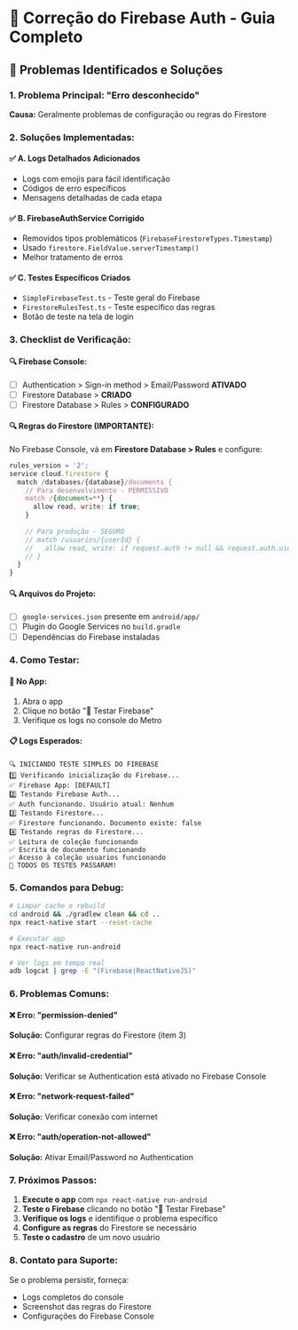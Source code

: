 # 🔧 Correção do Firebase Auth - Guia Completo

## 🚨 Problemas Identificados e Soluções

### 1. **Problema Principal: "Erro desconhecido"**
**Causa:** Geralmente problemas de configuração ou regras do Firestore

### 2. **Soluções Implementadas:**

#### ✅ **A. Logs Detalhados Adicionados**
- Logs com emojis para fácil identificação
- Códigos de erro específicos
- Mensagens detalhadas de cada etapa

#### ✅ **B. FirebaseAuthService Corrigido**
- Removidos tipos problemáticos (`FirebaseFirestoreTypes.Timestamp`)
- Usado `firestore.FieldValue.serverTimestamp()` 
- Melhor tratamento de erros

#### ✅ **C. Testes Específicos Criados**
- `SimpleFirebaseTest.ts` - Teste geral do Firebase
- `FirestoreRulesTest.ts` - Teste específico das regras
- Botão de teste na tela de login

### 3. **Checklist de Verificação:**

#### 🔍 **Firebase Console:**
- [ ] Authentication > Sign-in method > Email/Password **ATIVADO**
- [ ] Firestore Database > **CRIADO**
- [ ] Firestore Database > Rules > **CONFIGURADO**

#### 🔍 **Regras do Firestore (IMPORTANTE):**
No Firebase Console, vá em **Firestore Database > Rules** e configure:

```javascript
rules_version = '2';
service cloud.firestore {
  match /databases/{database}/documents {
    // Para desenvolvimento - PERMISSIVO
    match /{document=**} {
      allow read, write: if true;
    }
    
    // Para produção - SEGURO
    // match /usuarios/{userId} {
    //   allow read, write: if request.auth != null && request.auth.uid == userId;
    // }
  }
}
```

#### 🔍 **Arquivos do Projeto:**
- [ ] `google-services.json` presente em `android/app/`
- [ ] Plugin do Google Services no `build.gradle`
- [ ] Dependências do Firebase instaladas

### 4. **Como Testar:**

#### 📱 **No App:**
1. Abra o app
2. Clique no botão "🧪 Testar Firebase"
3. Verifique os logs no console do Metro

#### 📋 **Logs Esperados:**
```
🔍 INICIANDO TESTE SIMPLES DO FIREBASE
1️⃣ Verificando inicialização do Firebase...
✅ Firebase App: [DEFAULT]
2️⃣ Testando Firebase Auth...
✅ Auth funcionando. Usuário atual: Nenhum
3️⃣ Testando Firestore...
✅ Firestore funcionando. Documento existe: false
4️⃣ Testando regras do Firestore...
✅ Leitura de coleção funcionando
✅ Escrita de documento funcionando
✅ Acesso à coleção usuarios funcionando
🎉 TODOS OS TESTES PASSARAM!
```

### 5. **Comandos para Debug:**

```bash
# Limpar cache e rebuild
cd android && ./gradlew clean && cd ..
npx react-native start --reset-cache

# Executar app
npx react-native run-android

# Ver logs em tempo real
adb logcat | grep -E "(Firebase|ReactNativeJS)"
```

### 6. **Problemas Comuns:**

#### ❌ **Erro: "permission-denied"**
**Solução:** Configurar regras do Firestore (item 3)

#### ❌ **Erro: "auth/invalid-credential"**
**Solução:** Verificar se Authentication está ativado no Firebase Console

#### ❌ **Erro: "network-request-failed"**
**Solução:** Verificar conexão com internet

#### ❌ **Erro: "auth/operation-not-allowed"**
**Solução:** Ativar Email/Password no Authentication

### 7. **Próximos Passos:**

1. **Execute o app** com `npx react-native run-android`
2. **Teste o Firebase** clicando no botão "🧪 Testar Firebase"
3. **Verifique os logs** e identifique o problema específico
4. **Configure as regras** do Firestore se necessário
5. **Teste o cadastro** de um novo usuário

### 8. **Contato para Suporte:**
Se o problema persistir, forneça:
- Logs completos do console
- Screenshot das regras do Firestore
- Configurações do Firebase Console 